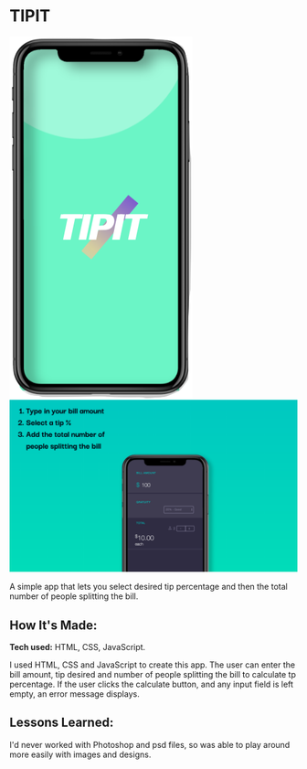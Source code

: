 # TIPIT

![Tip It preview](https://github.com/gabrielacepeda/Tip-It/blob/master/assets/screen.png)
![tip it](https://github.com/gabrielacepeda/Tip-It/blob/master/screenshot.png)


  
A simple app that lets you select desired tip percentage and then the total number of people splitting the bill.

## How It's Made:

**Tech used:** HTML, CSS, JavaScript.

I used HTML, CSS and JavaScript to create this app. The user can enter the bill amount, tip desired and number of people splitting the bill to calculate tp percentage. If the user clicks the calculate button, and any input field is left empty, an error message displays.


## Lessons Learned:

I'd never worked with Photoshop and psd files, so was able to play around more easily with images and designs.
